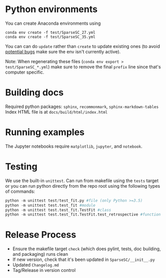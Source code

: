 Python environments
===================
You can create Anaconda environments using
```DOS
conda env create -f test/SparseSC_27.yml
conda env create -f test/SparseSC_35.yml
```
You can can do `update` rather than `create` to update existing ones (to avoid [potential bugs](https://stackoverflow.com/a/46114295/3429373) make sure the env isn't currently active).

Note: When regenerating these files (`conda env export > test/SparseSC_*.yml`) make sure to remove the final `prefix` line since that's computer specific.

Building docs
=============
Required python packages: `sphinx`, `recommonmark`, `sphinx-markdown-tables`
Index HTML file is at `docs/build/html/index.html`

Running examples
================
The Jupyter notebooks require `matplotlib`, `jupyter`, and `notebook`.

Testing
=======
We use the built-in `unittest`. Can run from makefile using the `tests` target or you can run python directly from the repo root using the following types of commands:

```python
python -m unittest test/test_fit.py #file (only Python >=3.5)
python -m unittest test.test_fit #module
python -m unittest test.test_fit.TestFit #class
python -m unittest test.test_fit.TestFit.test_retrospective #function
```

Release Process
===============
* Ensure the makefile target `check`  (which does pylint, tests, doc building, and packaging) runs clean
* If new version, check that it's been updated in `SparseSC/__init__.py`
* Updated `Changelog.md`
* Tag/Release in version control